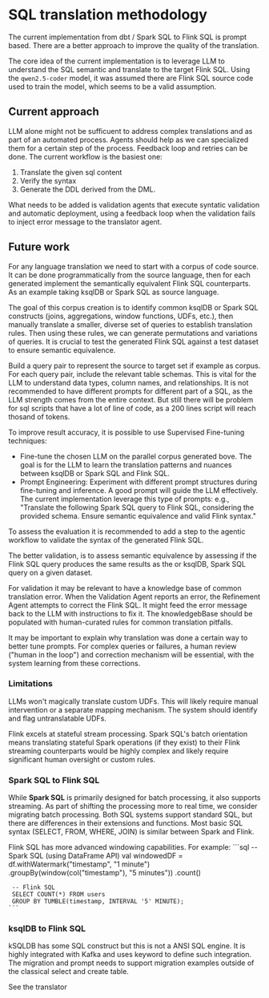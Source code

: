 # SQL translation methodology

The current implementation from dbt / Spark SQL to Flink SQL is prompt based. There are a better approach to improve the quality of the translation.

The core idea of the current implementation is to leverage LLM to understand the SQL semantic and translate to the target Flink SQL. Using the `qwen2.5-coder` model, it was assumed there are Flink SQL source code used to train the model, which seems to be a valid assumption. 

## Current approach

LLM alone might not be sufficuent to address complex translations and as part of an automated process. Agents should help as we can specialized them for a certain step of the process. Feedback loop and retries can be done. The current workflow is the basiest one:

1. Translate the given sql content
1. Verify the syntax
1. Generate the DDL derived from the DML.

What needs to be added is validation agents that execute syntatic validation and automatic deployment, using a feedback loop when the validation fails to inject error message to the translator agent.

## Future work

For any language translation we need to start with a corpus of code source. It can be done programmatically from the source language, then for each generated implement the semantically equivalent Flink SQL counterparts. As an example taking ksqlDB or Spark SQL as source language.

The goal of this corpus creation is to identify common ksqlDB or Spark SQL constructs (joins, aggregations, window functions, UDFs, etc.), then manually translate a smaller, diverse set of queries to establish translation rules. Then using these rules, we can generate permutations and variations of queries. It is crucial to test the generated Flink SQL against a test dataset to ensure semantic equivalence.

Build a query pair to represent the source to target set if example as corpus. For each query pair, include the relevant table schemas. This is vital for the LLM to understand data types, column names, and relationships. It is not recommended to have different prompts for different part of a SQL, as the LLM strength comes from the entire context. But still there will be problem for sql scripts that have a lot of line of code, as a 200 lines script will reach thosand of tokens. 

To improve result accuracy, it is possible to use Supervised Fine-tuning techniques:

* Fine-tune the chosen LLM on the parallel corpus generated bove. The goal is for the LLM to learn the translation patterns and nuances between ksqlDB or Spark SQL and Flink SQL.
* Prompt Engineering: Experiment with different prompt structures during fine-tuning and inference. A good prompt will guide the LLM effectively. The current implementation leverage this type of prompts: e.g., "Translate the following Spark SQL query to Flink SQL, considering the provided schema. Ensure semantic equivalence and valid Flink syntax."

To assess the evaluation it is recommended to add a step to the agentic workflow to validate the syntax of the generated Flink SQL. 

The better validation, is to assess semantic equivalence by assessing if the Flink SQL query produces the same results as the or ksqlDB, Spark SQL query on a given dataset.

For validation it may be relevant to have a knowledge base of common translation error. When the Validation Agent reports an error, the Refinement Agent attempts to correct the Flink SQL. It might feed the error message back to the LLM with instructions to fix it. The knowledgebBase should be populated with human-curated rules for common translation pitfalls.

It may be important to explain why translation was done a certain way to better tune prompts. For complex queries or failures, a human review ("human in the loop") and correction mechanism will be essential, with the system learning from these corrections.

### Limitations

LLMs won't magically translate custom UDFs. This will likely require manual intervention or a separate mapping mechanism. The system should identify and flag untranslatable UDFs.

Flink excels at stateful stream processing. Spark SQL's batch orientation means translating stateful Spark operations (if they exist) to their Flink streaming counterparts would be highly complex and likely require significant human oversight or custom rules.


### Spark SQL to Flink SQL

While **Spark SQL** is primarily designed for batch processing, it also supports streaming. As part of shifting the processing more to real time, we consider migrating batch processing. Both SQL systems support standard SQL, but there are differences in their extensions and functions. Most basic SQL syntax (SELECT, FROM, WHERE, JOIN) is similar between Spark and Flink.

Flink SQL has more advanced windowing capabilities. For example:
    ```sql
     -- Spark SQL (using DataFrame API)
     val windowedDF = df.withWatermark("timestamp", "1 minute")
       .groupBy(window(col("timestamp"), "5 minutes"))
       .count()

     -- Flink SQL
     SELECT COUNT(*) FROM users
     GROUP BY TUMBLE(timestamp, INTERVAL '5' MINUTE);
    ```

### ksqlDB to Flink SQL

kSQLDB has some SQL construct but this is not a ANSI SQL engine. It is highly integrated with Kafka and uses keyword to define such integration. The migration and prompt needs to support migration examples outside of the classical select and create table.

See the translator 

